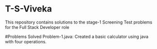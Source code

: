 # T-S-Viveka
This repository contains solutions to the stage-1 Screening Test problems for the Full Stack Developer role

#Problems Solved
Problem-1.java: Created a basic calculator using java with four operations.
